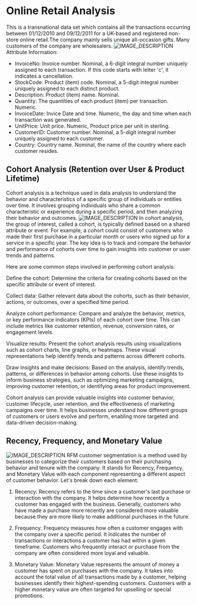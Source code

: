 # Online Retail Analysis
This is a transnational data set which contains all the transactions occurring between 01/12/2010 and 09/12/2011 for a UK-based and registered non-store online retail.The company mainly sells unique all-occasion gifts. Many customers of the company are wholesalers.
![IMAGE_DESCRIPTION](https://www.magestore.com/wp-content/uploads/2022/10/retail-management-strategy.jpg)
Attribute Information:
- InvoiceNo: Invoice number. Nominal, a 6-digit integral number uniquely assigned to each transaction. If this code starts with letter 'c', it indicates a cancellation.
- StockCode: Product (item) code. Nominal, a 5-digit integral number uniquely assigned to each distinct product.
- Description: Product (item) name. Nominal.
- Quantity: The quantities of each product (item) per transaction. Numeric.
- InvoiceDate: Invice Date and time. Numeric, the day and time when each transaction was generated.
- UnitPrice: Unit price. Numeric, Product price per unit in sterling.
- CustomerID: Customer number. Nominal, a 5-digit integral number uniquely assigned to each customer.
- Country: Country name. Nominal, the name of the country where each customer resides.
## Cohort Analysis (Retention over User & Product Lifetime)
Cohort analysis is a technique used in data analysis to understand the behavior and characteristics of a specific group of individuals or entities over time. It involves grouping individuals who share a common characteristic or experience during a specific period, and then analyzing their behavior and outcomes.
![IMAGE_DESCRIPTION](https://d35fo82fjcw0y8.cloudfront.net/2016/03/03210554/table1a2.png)
In cohort analysis, the group of interest, called a cohort, is typically defined based on a shared attribute or event. For example, a cohort could consist of customers who made their first purchase in a particular month or users who signed up for a service in a specific year. The key idea is to track and compare the behavior and performance of cohorts over time to gain insights into customer or user trends and patterns.

Here are some common steps involved in performing cohort analysis:

Define the cohort: Determine the criteria for creating cohorts based on the specific attribute or event of interest.

Collect data: Gather relevant data about the cohorts, such as their behavior, actions, or outcomes, over a specified time period.

Analyze cohort performance: Compare and analyze the behavior, metrics, or key performance indicators (KPIs) of each cohort over time. This can include metrics like customer retention, revenue, conversion rates, or engagement levels.

Visualize results: Present the cohort analysis results using visualizations such as cohort charts, line graphs, or heatmaps. These visual representations help identify trends and patterns across different cohorts.

Draw insights and make decisions: Based on the analysis, identify trends, patterns, or differences in behavior among cohorts. Use these insights to inform business strategies, such as optimizing marketing campaigns, improving customer retention, or identifying areas for product improvement.

Cohort analysis can provide valuable insights into customer behavior, customer lifecycle, user retention, and the effectiveness of marketing campaigns over time. It helps businesses understand how different groups of customers or users evolve and perform, enabling more targeted and data-driven decision-making.
## Recency, Frequency, and Monetary Value
![IMAGE_DESCRIPTION](https://www.magestore.com/wp-content/uploads/2022/10/retail-management-strategy.jpg)
RFM customer segmentation is a method used by businesses to categorize their customers based on their purchasing behavior and tenure with the company. It stands for Recency, Frequency, and Monetary Value with each component representing a different aspect of customer behavior. Let's break down each element:

1. Recency: Recency refers to the time since a customer's last purchase or interaction with the company. It helps determine how recently a customer has engaged with the business. Generally, customers who have made a purchase more recently are considered more valuable because they are more likely to make additional purchases in the future.

2. Frequency: Frequency measures how often a customer engages with the company over a specific period. It indicates the number of transactions or interactions a customer has had within a given timeframe. Customers who frequently interact or purchase from the company are often considered more loyal and valuable.

3. Monetary Value: Monetary Value represents the amount of money a customer has spent on purchases with the company. It takes into account the total value of all transactions made by a customer, helping businesses identify their highest-spending customers. Customers with a higher monetary value are often targeted for upselling or special promotions.
